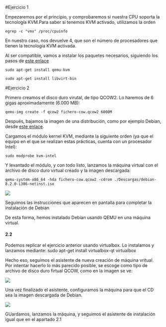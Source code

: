 #Ejercicio 1

Empezaremos por el principio, y comprobaremos si nuestra CPU soporta la tecnología KVM.Para saber si tenemos KVM activado, utilizamos la orden

	egrep -c "vmx" /proc/cpuinfo
    
En nuestro caso, nos devuelve 4, que son el número de procesadores que tienen la tecnología KVM activada.

Al ser compatible, vamos a instalar los paquetes necesarios, siguiendo los pasos de [este enlace](https://wiki.debian.org/KVM#Installation)

	sudo apt-get install qemu-kvm

	sudo apt-get install libvirt-bin
    
#Ejercicio 2

Primero creamos el disco duro virutal, de tipo QCOW2. Lo haremos de 6 gigas aproximadamente (6.000 MB):

	qemu-img create -f qcow2 fichero-cow.qcow2 6000M

Después, bajamos la imagen de una distribución, como por ejemplo Debian, desde [este enlace](cdimage.debian.org/debian-cd/8.2.0/i386/iso-cd/debian-8.2.0-i386-netinst.iso).

Cargamos el módulo kernel KVM, mediante la siguiente orden (ya que el equipo en el que se realizan estas prácticas, cuenta con un procesador Intel):

	sudo modprobe kvm-intel

Y levantado el módulo, y con todo listo, lanzamos la máquina virtual con el archivo de disco duro virtual creado y la imagen descargada:

	qemu-system-x86_64 -hda fichero-cow.qcow2 -cdrom ./Descargas/debian-8.2.0-i386-netinst.iso 


![](Ejercicio2)

Seguimos las instrucciones que aparecen en pantalla para completar la instalación de Debian

De esta forma, hemos instalado Debian usando QEMU en una máquina virtual.

#### 2.2

Podemos replicar el ejercicio anterior usando virtualbox. Lo instalamos y lanzamos mediante:
	sudo apt-get install virtualbox-qt
    virtualbox
 
Hecho eso, seguimos el asistente de nueva creación de máquina vritual. Por intentar hacerlo lo más parecido posible, se escoge como tipo de archivo de disco duro firtual QCOW, como en la imagen se ve:

![](Ejercicio2-2)

Una vez finalizado el asistente,  configuramos la máquina para que el CD sea la imagen descargada de Debian.

![](EJercicio2-3)

GUardamos, lanzamos la máquina, y seguimos el asistente de instalación igual que en el apartado 2.1